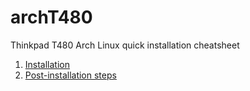 # archT480

Thinkpad T480 Arch Linux quick installation cheatsheet

1. [Installation](install.md)
2. [Post-installation steps](post.md)
